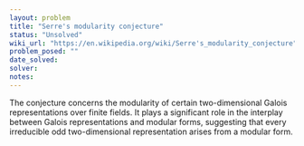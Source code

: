 ```yaml
---
layout: problem
title: "Serre's modularity conjecture"
status: "Unsolved"
wiki_url: "https://en.wikipedia.org/wiki/Serre's_modularity_conjecture"
problem_posed: ""
date_solved:
solver:
notes:
---
```

The conjecture concerns the modularity of certain two-dimensional Galois representations over finite fields. It plays a significant role in the interplay between Galois representations and modular forms, suggesting that every irreducible odd two-dimensional representation arises from a modular form. 
